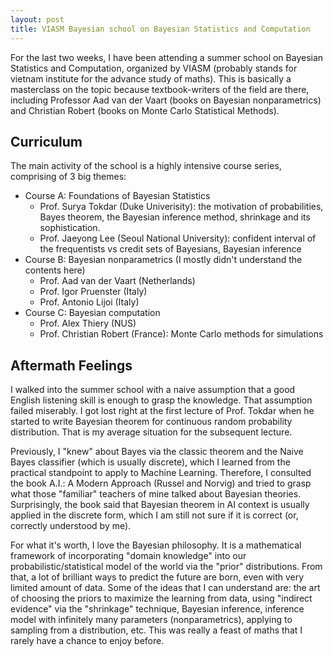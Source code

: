 ```yaml
---
layout: post
title: VIASM Bayesian school on Bayesian Statistics and Computation
---
```


For the last two weeks, I have been attending a summer school on Bayesian Statistics and Computation, organized by VIASM (probably stands for vietnam institute for the advance study of maths). This is basically a masterclass on the topic because textbook-writers of the field are there, including Professor Aad van der Vaart (books on Bayesian nonparametrics) and Christian Robert (books on Monte Carlo Statistical Methods).

## Curriculum

The main activity of the school is a highly intensive course series, comprising of 3 big themes:
- Course A: Foundations of Bayesian Statistics
    - Prof. Surya Tokdar (Duke Univerisity): the motivation of probabilities, Bayes theorem, the Bayesian inference method, shrinkage and its sophistication.
    - Prof. Jaeyong Lee (Seoul National University): confident interval of the frequentists vs credit sets of Bayesians, Bayesian inference
- Course B: Bayesian nonparametrics (I mostly didn't understand the contents here)
    - Prof. Aad van der Vaart (Netherlands)
    - Prof. Igor Pruenster (Italy)
    - Prof. Antonio Lijoi (Italy)
 - Course C: Bayesian computation
    - Prof. Alex Thiery (NUS)
    - Prof. Christian Robert (France): Monte Carlo methods for simulations

## Aftermath Feelings

I walked into the summer school with a naive assumption that a good English listening skill is enough to grasp the knowledge. That assumption failed miserably. I got lost right at the first lecture of Prof. Tokdar when he started to write Bayesian theorem for continuous random probability distribution. That is my average situation for the subsequent lecture.

Previously, I "knew" about Bayes via the classic theorem and the Naive Bayes classifier (which is usually discrete), which I learned from the practical standpoint to apply to Machine Learning. Therefore, I consulted the book A.I.: A Modern Approach (Russel and Norvig) and tried to grasp what those "familiar" teachers of mine talked about Bayesian theories. Surprisingly, the book said that Bayesian theorem in AI context is usually applied in the discrete form, which I am still not sure if it is correct (or, correctly understood by me).

For what it's worth, I love the Bayesian philosophy. It is a mathematical framework of incorporating "domain knowledge" into our probabilistic/statistical model of the world via the "prior" distributions. From that, a lot of brilliant ways to predict the future are born, even with very limited amount of data. Some of the ideas that I can understand are: the art of choosing the priors to maximize the learning from data, using "indirect evidence" via the "shrinkage" technique, Bayesian inference, inference model with infinitely many parameters (nonparametrics), applying to sampling from a distribution, etc. This was really a feast of maths that I rarely have a chance to enjoy before.
